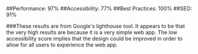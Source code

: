 ##Performance: 97%
##Accessibility: 77%
##Best Practices: 100%
##SEO: 91%

###These results are from Google's lighthouse tool. It appears to be that the very high results are because it is a very simple web app. The low accessibility score implies that the design could be improved in order to allow for all users to experience the web app.
